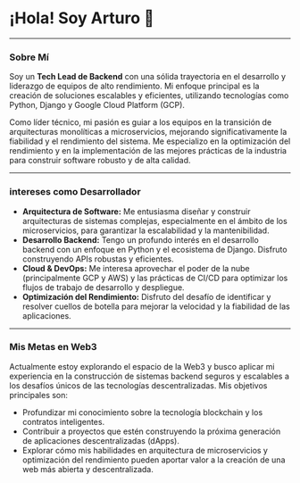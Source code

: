 # ¡Hola! Soy Arturo 👋

---

### Sobre Mí

Soy un **Tech Lead de Backend** con una sólida trayectoria en el desarrollo y liderazgo de equipos de alto rendimiento. Mi enfoque principal es la creación de soluciones escalables y eficientes, utilizando tecnologías como Python, Django y Google Cloud Platform (GCP).

Como líder técnico, mi pasión es guiar a los equipos en la transición de arquitecturas monolíticas a microservicios, mejorando significativamente la fiabilidad y el rendimiento del sistema. Me especializo en la optimización del rendimiento y en la implementación de las mejores prácticas de la industria para construir software robusto y de alta calidad.

---

###  intereses como Desarrollador

*   **Arquitectura de Software:** Me entusiasma diseñar y construir arquitecturas de sistemas complejas, especialmente en el ámbito de los microservicios, para garantizar la escalabilidad y la mantenibilidad.
*   **Desarrollo Backend:** Tengo un profundo interés en el desarrollo backend con un enfoque en Python y el ecosistema de Django. Disfruto construyendo APIs robustas y eficientes.
*   **Cloud & DevOps:** Me interesa aprovechar el poder de la nube (principalmente GCP y AWS) y las prácticas de CI/CD para optimizar los flujos de trabajo de desarrollo y despliegue.
*   **Optimización del Rendimiento:** Disfruto del desafío de identificar y resolver cuellos de botella para mejorar la velocidad y la fiabilidad de las aplicaciones.

---

### Mis Metas en Web3

Actualmente estoy explorando el espacio de la Web3 y busco aplicar mi experiencia en la construcción de sistemas backend seguros y escalables a los desafíos únicos de las tecnologías descentralizadas. Mis objetivos principales son:

*   Profundizar mi conocimiento sobre la tecnología blockchain y los contratos inteligentes.
*   Contribuir a proyectos que estén construyendo la próxima generación de aplicaciones descentralizadas (dApps).
*   Explorar cómo mis habilidades en arquitectura de microservicios y optimización del rendimiento pueden aportar valor a la creación de una web más abierta y descentralizada.
